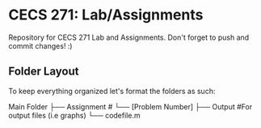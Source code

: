 # CECS 271: Lab/Assignments

Repository for CECS 271 Lab and Assignments. Don't forget to push and commit changes! :)

## Folder Layout

To keep everything organized let's format the folders as such:

Main Folder
├── Assignment #
    └── [Problem Number]
        ├── Output          #For output files (i.e graphs)
        └── codefile.m    